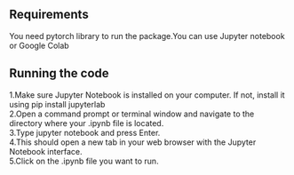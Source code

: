 ## Requirements
You need pytorch library to run the package.You can use Jupyter notebook or Google Colab
## Running the code
1.Make sure Jupyter Notebook is installed on your computer. If not, install it using pip install jupyterlab\
2.Open a command prompt or terminal window and navigate to the directory where your .ipynb file is located.\
3.Type jupyter notebook and press Enter.\
4.This should open a new tab in your web browser with the Jupyter Notebook interface.\
5.Click on the .ipynb file you want to run.


